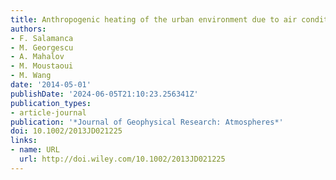 ```yaml
---
title: Anthropogenic heating of the urban environment due to air conditioning
authors:
- F. Salamanca
- M. Georgescu
- A. Mahalov
- M. Moustaoui
- M. Wang
date: '2014-05-01'
publishDate: '2024-06-05T21:10:23.256341Z'
publication_types:
- article-journal
publication: '*Journal of Geophysical Research: Atmospheres*'
doi: 10.1002/2013JD021225
links:
- name: URL
  url: http://doi.wiley.com/10.1002/2013JD021225
---
```

